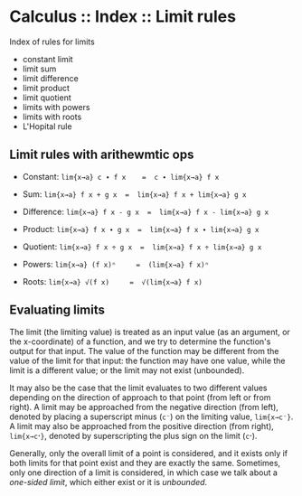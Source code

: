 # Calculus :: Index :: Limit rules

Index of rules for limits
- constant limit
- limit sum
- limit difference
- limit product
- limit quotient
- limits with powers
- limits with roots
- L'Hopital rule


## Limit rules with arithewmtic ops

- Constant:   `lim{x→a} c ∙ f x    =  c ∙ lim{x→a} f x`

- Sum:        `lim{x→a} f x + g x  =  lim{x→a} f x + lim{x→a} g x`
- Difference: `lim{x→a} f x - g x  =  lim{x→a} f x - lim{x→a} g x`
- Product:    `lim{x→a} f x ∙ g x  =  lim{x→a} f x ∙ lim{x→a} g x`
- Quotient:   `lim{x→a} f x ÷ g x  =  lim{x→a} f x ÷ lim{x→a} g x`

- Powers:     `lim{x→a} (f x)ⁿ     =  (lim{x→a} f x)ⁿ`
- Roots:      `lim{x→a} √(f x)     =  √(lim{x→a} f x)`

## Evaluating limits

The limit (the limiting value) is treated as an input value (as an argument, or the x-coordinate) of a function, and we try to determine the function's output for that input. The value of the function may be different from the value of the limit for that input: the function may have one value, while the limit is a different value; or the limit may not exist (unbounded).

It may also be the case that the limit evaluates to two different values depending on the direction of approach to that point (from left or from right). A limit may be approached from the negative direction (from left), denoted by placing a superscript minus (`c⁻`) on the limiting value, `lim{x→c⁻}`. A limit may also be approached from the positive direction (from right), `lim{x→cᐩ}`, denoted by superscripting the plus sign on the limit (`cᐩ`).

Generally, only the overall limit of a point is considered, and it exists only if both limits for that point exist and they are exactly the same. Sometimes, only one direction of a limit is considered, in which case we talk about a *one-sided limit*, which either exist or it is *unbounded*.
